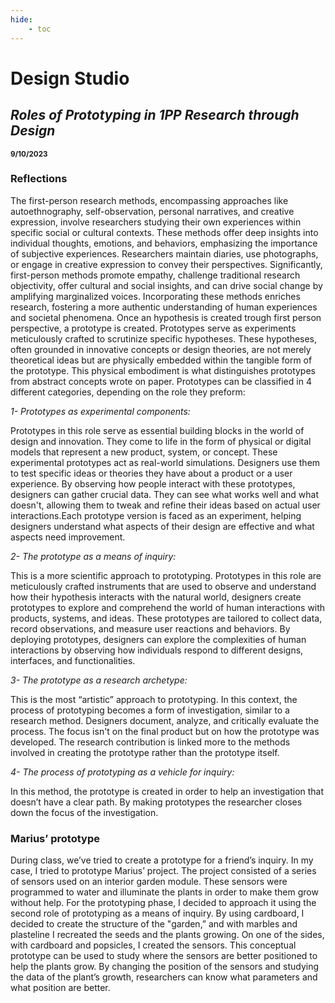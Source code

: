 ```yaml
---
hide:
    - toc
---
```


# Design Studio


## **_Roles of Prototyping in 1PP Research through Design_** 

**<sub> 9/10/2023 <sub>**


### **Reflections**

The first-person research methods, encompassing approaches like autoethnography, self-observation, personal narratives, and creative expression, involve researchers studying their own experiences within specific social or cultural contexts. These methods offer deep insights into individual thoughts, emotions, and behaviors, emphasizing the importance of subjective experiences. Researchers maintain diaries, use photographs, or engage in creative expression to convey their perspectives. Significantly, first-person methods promote empathy, challenge traditional research objectivity, offer cultural and social insights, and can drive social change by amplifying marginalized voices. Incorporating these methods enriches research, fostering a more authentic understanding of human experiences and societal phenomena.
Once an hypothesis is created trough first person perspective, a prototype is created. 
Prototypes serve as experiments meticulously crafted to scrutinize specific hypotheses. These hypotheses, often grounded in innovative concepts or design theories, are not merely theoretical ideas but are physically embedded within the tangible form of the prototype. This physical embodiment is what distinguishes prototypes from abstract concepts wrote on paper.
Prototypes can be classified in 4 different categories, depending on the role they preform:
 

_1- Prototypes as experimental components:_ 

Prototypes in this role serve as essential building blocks in the world of design and innovation. They come to life in the form of physical or digital models that represent a new product, system, or concept. These experimental prototypes act as real-world simulations. Designers use them to test specific ideas or theories they have about a product or a user experience. By observing how people interact with these prototypes, designers can gather crucial data. They can see what works well and what doesn't, allowing them to tweak and refine their ideas based on actual user interactions.Each prototype version is faced as an experiment, helping designers understand what aspects of their design are effective and what aspects need improvement.


_2- The prototype as a means of inquiry:_

This is a more scientific approach to prototyping. Prototypes in this role are meticulously crafted instruments that are used to observe and understand how their hypothesis interacts with the natural world, designers create prototypes to explore and comprehend the world of human interactions with products, systems, and ideas.
These prototypes are tailored to collect data, record observations, and measure user reactions and behaviors. By deploying prototypes, designers can explore the complexities of human interactions by observing how individuals respond to different designs, interfaces, and functionalities.


_3- The prototype as a research archetype:_

This is the most “artistic” approach to prototyping. In this context, the process of prototyping becomes a form of investigation, similar to a research method. Designers document, analyze, and critically evaluate the process. The focus isn't on the final product but on how the prototype was developed. The research contribution is linked more to the methods involved in creating the prototype rather than the prototype itself. 


_4- The process of prototyping as a vehicle for inquiry:_

In this method, the prototype is created in order to help an investigation that doesn’t have a clear path. By making prototypes the researcher closes down the focus of the investigation.


### **Marius’ prototype**

During class, we’ve tried to create a prototype for a friend’s inquiry. In my case, I tried to prototype Marius’ project. The project consisted of a series of sensors used on an interior garden module. These sensors were programmed to water and illuminate the plants in order to make them grow without help. For the prototyping phase, I decided to approach it using the second role of prototyping as a means of inquiry. By using cardboard, I decided to create the structure of the "garden,” and with marbles and plasteline I recreated the seeds and the plants growing. On one of the sides, with cardboard and popsicles, I created the sensors. This conceptual prototype can be used to study where the sensors are better positioned to help the plants grow. By changing the position of the sensors and studying the data of the plant’s growth, researchers can know what parameters and what position are better. 